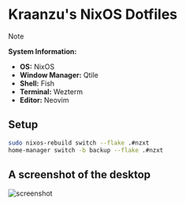 # Kraanzu's NixOS Dotfiles

> [!NOTE]
>
> **System Information:**
>
> - **OS:** NixOS
> - **Window Manager:** Qtile
> - **Shell:** Fish
> - **Terminal:** Wezterm
> - **Editor:** Neovim


## Setup

```bash
sudo nixos-rebuild switch --flake .#nzxt
home-manager switch -b backup --flake .#nzxt
```


## A screenshot of the desktop


![screenshot](https://github.com/user-attachments/assets/18996715-03fe-4cc5-a4d0-8c5777deb0fa)
